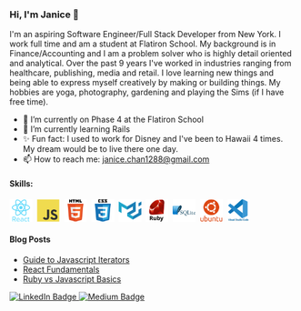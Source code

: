 ### Hi, I'm Janice 👋

I'm an aspiring Software Engineer/Full Stack Developer from New York. I work full time and am a student at Flatiron School. My background is in Finance/Accounting and I am a problem solver who is highly detail oriented and analytical. Over the past 9 years I've worked in industries ranging from healthcare, publishing, media and retail. I love learning new things and being able to express myself creatively by making or building things. My hobbies are yoga, photography, gardening and playing the Sims (if I have free time).


- 🔭 I’m currently on Phase 4 at the Flatiron School
- 🌱 I’m currently learning Rails
- ✨ Fun fact: I used to work for Disney and I've been to Hawaii 4 times. My dream would be to live there one day. 
- 📫 How to reach me: janice.chan1288@gmail.com


#### Skills:
 <div>
  <img src="https://github.com/devicons/devicon/blob/master/icons/react/react-original-wordmark.svg" title="React" alt="React" width="40" height="40"/>&nbsp;
  <img src="https://github.com/devicons/devicon/blob/master/icons/javascript/javascript-original.svg" title="JavaScript" alt="JavaScript" width="40" height="40"/>&nbsp;
  <img src="https://github.com/devicons/devicon/blob/master/icons/html5/html5-original-wordmark.svg" title="HTML" alt="HTML" width="40" height="40"/>&nbsp;
  <img src="https://github.com/devicons/devicon/blob/master/icons/css3/css3-original-wordmark.svg" title="CSS" alt="CSS" width="40" height="40"/>&nbsp;
  <img src="https://github.com/devicons/devicon/blob/master/icons/materialui/materialui-original.svg" title="Material UI" alt="Material UI" width="40" height="40"/>&nbsp;   
  <img src="https://github.com/devicons/devicon/blob/master/icons/ruby/ruby-original-wordmark.svg" title="ruby" alt="ruby" width="40" height="40"/>&nbsp;
  <img src="https://github.com/devicons/devicon/blob/master/icons/sqlite/sqlite-original-wordmark.svg" title="Sqlite"  alt="Sqlite" width="40" height="40"/>&nbsp;
  <img src="https://github.com/devicons/devicon/blob/master/icons/ubuntu/ubuntu-plain-wordmark.svg" title="Ubuntu"  alt="Ubuntu" width="40" height="40"/>&nbsp;
  <img src="https://github.com/devicons/devicon/blob/master/icons/vscode/vscode-original-wordmark.svg" title="VSCode" alt="VSCode" width="40" height="40"/>&nbsp;  
</div>

#### Blog Posts

- [Guide to Javascript Iterators](https://medium.com/@janicecodes/guide-to-javascript-array-iterators-aa7d195fb8c4)
- [React Fundamentals](https://medium.com/@janicecodes/react-fundamentals-in-5-minutes-e61d3adc860c)
- [Ruby vs Javascript Basics](https://medium.com/@janicecodes/ruby-vs-javascript-basics-3aedeffae5d1)


<div id="badges">
  <a href="https://www.linkedin.com/in/janice-chan-swe/">
    <img src="https://img.shields.io/badge/LinkedIn-blue?style=for-the-badge&logo=linkedin&logoColor=white" alt="LinkedIn Badge"/>
  </a>
  <a href="https://medium.com/@janicecodes">
    <img src="https://img.shields.io/badge/Medium-black?style=for-the-badge&logo=medium&logoColor=white" alt="Medium Badge"/>
  </a>
</div>







<!--

icons https://github.com/devicons/devicon/tree/master/icons

profile views
 <img src="https://komarev.com/ghpvc/?username=your-github-janice87&style=flat-square&color=blue" alt=""/>

- 🔭 I’m currently working in Phase 4 at Flatiron School
- 🌱 I’m currently learning ...
- 👯 I’m looking to collaborate on ...
- 🤔 I’m looking for help with ...
- 💬 Ask me about ...
- 📫 How to reach me: janice.chan1288@gmail.com
- 😄 Pronouns: ...
- ⚡ Fun fact: ... 
https://www.instagram.com/janice.codes/
-->
